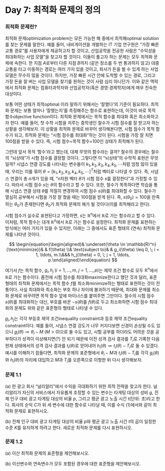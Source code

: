 # Day 7: 최적화 문제의 정의

### 최적화 문제란?

최적화 문제optimization problem는 모든 가능한 해 중에서 최적해optimal solution를 찾는 문제를 말한다. 예를 들어, 내비게이션을 개발하는 IT 기업 연구원은 “가장 빠른 교통 경로”를 사용자에게 제공하고자 할 것이고, 산업공학을 전공한 사람은 “수익성을 최대화하는 사업 모델”을 찾고자 할 것이다. 이들이 풀고자 하는 문제는 모두 최적화 문제에 속한다. 한 지점 $A$로부터 다른 지점 $B$까지 (같은 장소를 두 번 통과하지 않고) 대중교통을 타고 이동하는 경로는 여러 가지 있을 것이고, 회사가 돈을 벌 수 있게 하는 사업 모델은 무수히 많을 것이다. 하지만, 가장 빠른 시간 안에 도착할 수 있는 경로, 그리고 가장 돈을 잘 버는 사업 모델을 찾기를 원하는 것이 사람 심리 아니던가. 이와 같은 맥락에서 최적화 문제는 컴퓨터과학자와 산업공학자(혹은 경영·경제학자)에게 매우 친숙한 대상이다.

보통 어떤 상태가 최적optimal 이라 말하기 위해서는 ‘잘했다’의 기준이 필요하다. 최적화 문제는 보통 얼마나 ‘잘했는지’를 측정해주는 함수로 표현하는데, 이것이 바로 목적 함수objective function이다. 최적화 문제에서는 목적 함수를 최대화 혹은 최소화하고자 한다. 예를 들어, 첫 수학 시험을 치루는 중학생인 철수가 시험 점수를 잘 받고자 하는 상황을 생각해보자. 이 상황을 최적화 문제로 바꾸어 생각해본다면, 시험 점수가 목적 함수가 되고, 최적화 문제는 “시험 점수를 최대화”하는 것이 된다. 시험을 가장 잘 치면 100점을 받을 수 있다. 즉, 시험 점수=목적 함수=100인 상태가 최적해가 된다.

그런데 앞서 목적 ‘함수’라고 했는데, 대체 무엇의 함수라는 걸까? 철수의 경우에는 철수의 “뇌상태”가 시험 점수를 결정할 것이다. 그렇다면 이 “뇌상태”의 수학적 표현은 무엇일까? 시냅스 연결 강도를 나타내는 변수들이 $k_1, k_2, k_3, k_4, k_5, \cdots$처럼 엄청 많이 있을 때, 우리는 이를 묶어 $\theta = [k_1, k_2, k_3,k_4,k_5,\cdots]^T$처럼 벡터로 나타낼 수 있다. 즉, 시냅스 연결이 총 $n$개가 있을 때, “$n$차원 벡터 $\theta$가 시험 점수 $s$를 결정한다”과 가정할 수 있다. 따라서 시험 점수 $s$는 $\theta$의 함수라고 할 수 있다. 또한, 철수가 똑똑하다면 학습을 통해 시냅스 연결 상태 $\theta$를 적절히 변경하여 시험 점수 $s(\theta)$를 최대화할 수 있다. 철수가 열심히 공부해서 시험을 가장 잘 쳤을 때는 100점을 받게 된다. 즉, $s(\theta_0)=100$을 만족하는 $\theta_0$가 존재한다면 $\theta_0$가 최적화 문제의 해가 될 것이다(이를 최적해라고 한다).

시험 점수가 실수로 표현된다고 가정하면, $s$는 $\mathbb{R}^n$에서 $\mathbb{R}$로 가는 함수라고 할 수 있다. 이처럼, 목적 함수는 대개 $\mathbb{R}^n$에서 $\mathbb{R}$로 가는 함수로 설정한다. 최적화 문제를 표현하는 방식에는 여러 가지가 있을 수 있지만, 아래는 그 중에서도 표준 형태의 (연속) 최적화 문제를 나타낸 것이다.

$$
\begin{equation}\begin{aligned}& \underset{\theta \in \mathbb{R}^n}{\text{minimize}}& & f(\theta) \\& \text{subject to}& & g_i(\theta) \leq 0, \; i = 1, \ldots, m.\\&&& h_j(\theta) = 0, \; j = 1, \ldots, p.\end{aligned}\end{equation}
$$

여기서 $f$는 목적 함수, $g_i,h_j\;(i=1,\dots,m,\;j=1,\dots,p)$는 제약 조건 함수로 모두 $\mathbb{R}^n$에서 $\mathbb{R}$로 가는 함수이다. 좀전에 시험 점수를 최대화maximize한다고 했던 것과 달리, 표준 형태의 최적화 문제에서는 목적 함수 $f$를 최소화minimize하는 형태로 표현하는 것이 전통이다. 사실 최대화와 최소화는 부호 하나 차이에 불과하기 때문에, 최대화 문제를 최소화 문제로 바꾸려면 목적 함수 앞에 마이너스를 붙여주면 그만이다. 철수의 시험 점수 $s(\theta)$를 최대화하는 대신, 부호를 바꾼 $-s(\theta)$를 $f(\theta)$로 두고 최소화하면 시험 점수 최대화의 문제도 위와 같은 표준형의 형태로 나타낼 수 있다.

$g_i,h_j$는 각각 부등호 제약 조건inequality constraint과 등호 제약 조건equality constraint이다. 예를 들어, 시냅스 연결 강도가 너무 커지다보면 신경이 손상될 수도 있으니 $g_i(\theta)\coloneqq \theta_i -M\;(M>0)$으로 둘 수도 있고, 시험 공부를 하더라도 어려운 것을 공부하다가 성격이 이상해지면(?) 안 되기 때문에 이전 성격 검사 결과를 $T_i$로 기록한 다음 현재 상태에서의 성격 검사 결과를 $t_i(\theta)$로 얻어내어 $h_i(\theta)\coloneqq t_i(\theta)-T_i$로 둘 수 있겠다. 예시를 이해하기 힘들다면, 최적화 문제의 표준형에서 $\theta_i-M$과 $t_i(\theta)-T_i$를 각각 $g_i(\theta)$와 $h_i(\theta)$의 자리에 대입하고 $M$과 $T_i$를 오른쪽으로 이항한 뒤 다시 생각해보자.

### 문제 1.1

(a) 한 광고 회사 “널리알리”에서 수익을 극대화하기 위한 최적 전략을 찾고자 한다. 널리알리가 자신의 서비스에서 자유롭게 조정할 수 있는 변수는 타게팅 대상의 성비 $g$, 전체 인구 대비 광고 타게팅 대상의 비율 $p$, 그리고 평균 광고 노출 시간 $t$(단위: 초)라고 한다. 회사의 순익 $C$가 위 세 변수에 대한 함수로 나타날 때, 이를 수식 $(1)$에서와 같이 최적화 문제로 표현하시오.

(b) 전체 인구 대비 광고 타게팅 대상의 비율 $p$와 평균 광고 노출 시간 $t$의 곱이 일정한 수준 $K$를 유지하게 하려고 한다. 새로운 최적화 문제를 다시 표현하시오.

### 문제 1.2

(a) 이산 최적화 문제의 표준형을 제안해보시오.

(b) 이산변수와 연속변수가 모두 포함된 경우에 대한 표준형을 제안해보시오.